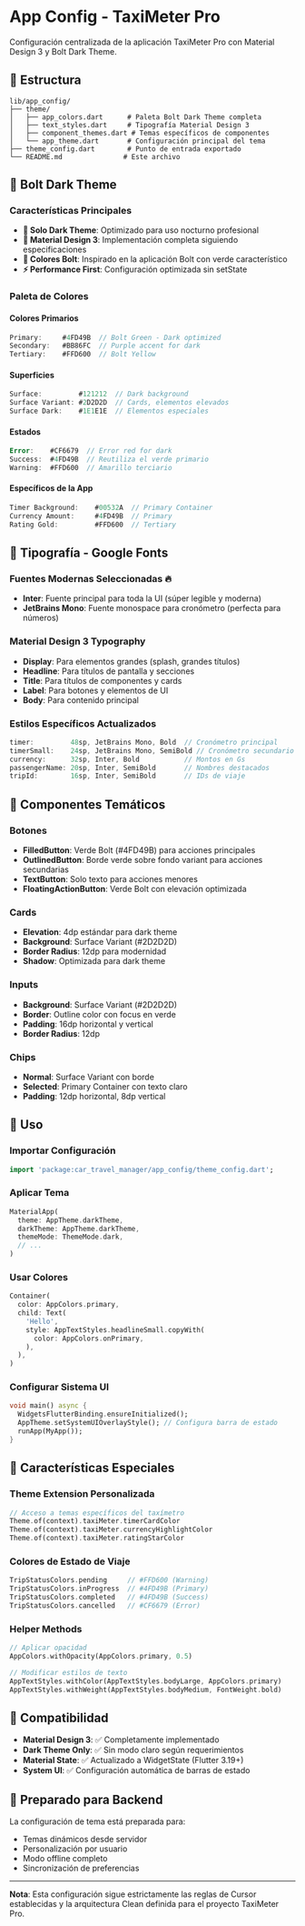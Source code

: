 # App Config - TaxiMeter Pro

Configuración centralizada de la aplicación TaxiMeter Pro con Material Design 3 y Bolt Dark Theme.

## 📁 Estructura

```
lib/app_config/
├── theme/
│   ├── app_colors.dart      # Paleta Bolt Dark Theme completa
│   ├── text_styles.dart     # Tipografía Material Design 3
│   ├── component_themes.dart # Temas específicos de componentes
│   └── app_theme.dart       # Configuración principal del tema
├── theme_config.dart        # Punto de entrada exportado
└── README.md               # Este archivo
```

## 🎨 Bolt Dark Theme

### Características Principales
- **🌙 Solo Dark Theme**: Optimizado para uso nocturno profesional
- **🎯 Material Design 3**: Implementación completa siguiendo especificaciones
- **🚗 Colores Bolt**: Inspirado en la aplicación Bolt con verde característico
- **⚡ Performance First**: Configuración optimizada sin setState

### Paleta de Colores

#### Colores Primarios
```dart
Primary:     #4FD49B  // Bolt Green - Dark optimized
Secondary:   #BB86FC  // Purple accent for dark
Tertiary:    #FFD600  // Bolt Yellow
```

#### Superficies
```dart
Surface:         #121212  // Dark background
Surface Variant: #2D2D2D  // Cards, elementos elevados
Surface Dark:    #1E1E1E  // Elementos especiales
```

#### Estados
```dart
Error:    #CF6679  // Error red for dark
Success:  #4FD49B  // Reutiliza el verde primario
Warning:  #FFD600  // Amarillo terciario
```

#### Específicos de la App
```dart
Timer Background:    #00532A  // Primary Container
Currency Amount:     #4FD49B  // Primary
Rating Gold:         #FFD600  // Tertiary
```

## 📝 Tipografía - Google Fonts

### Fuentes Modernas Seleccionadas 🔥
- **Inter**: Fuente principal para toda la UI (súper legible y moderna)
- **JetBrains Mono**: Fuente monospace para cronómetro (perfecta para números)

### Material Design 3 Typography
- **Display**: Para elementos grandes (splash, grandes títulos)
- **Headline**: Para títulos de pantalla y secciones  
- **Title**: Para títulos de componentes y cards
- **Label**: Para botones y elementos de UI
- **Body**: Para contenido principal

### Estilos Específicos Actualizados
```dart
timer:         48sp, JetBrains Mono, Bold  // Cronómetro principal
timerSmall:    24sp, JetBrains Mono, SemiBold // Cronómetro secundario
currency:      32sp, Inter, Bold           // Montos en Gs
passengerName: 20sp, Inter, SemiBold       // Nombres destacados
tripId:        16sp, Inter, SemiBold       // IDs de viaje
```

## 🧩 Componentes Temáticos

### Botones
- **FilledButton**: Verde Bolt (#4FD49B) para acciones principales
- **OutlinedButton**: Borde verde sobre fondo variant para acciones secundarias
- **TextButton**: Solo texto para acciones menores
- **FloatingActionButton**: Verde Bolt con elevación optimizada

### Cards
- **Elevation**: 4dp estándar para dark theme
- **Background**: Surface Variant (#2D2D2D)
- **Border Radius**: 12dp para modernidad
- **Shadow**: Optimizada para dark theme

### Inputs
- **Background**: Surface Variant (#2D2D2D)
- **Border**: Outline color con focus en verde
- **Padding**: 16dp horizontal y vertical
- **Border Radius**: 12dp

### Chips
- **Normal**: Surface Variant con borde
- **Selected**: Primary Container con texto claro
- **Padding**: 12dp horizontal, 8dp vertical

## 🔧 Uso

### Importar Configuración
```dart
import 'package:car_travel_manager/app_config/theme_config.dart';
```

### Aplicar Tema
```dart
MaterialApp(
  theme: AppTheme.darkTheme,
  darkTheme: AppTheme.darkTheme,
  themeMode: ThemeMode.dark,
  // ...
)
```

### Usar Colores
```dart
Container(
  color: AppColors.primary,
  child: Text(
    'Hello',
    style: AppTextStyles.headlineSmall.copyWith(
      color: AppColors.onPrimary,
    ),
  ),
)
```

### Configurar Sistema UI
```dart
void main() async {
  WidgetsFlutterBinding.ensureInitialized();
  AppTheme.setSystemUIOverlayStyle(); // Configura barra de estado
  runApp(MyApp());
}
```

## 🎯 Características Especiales

### Theme Extension Personalizada
```dart
// Acceso a temas específicos del taxímetro
Theme.of(context).taxiMeter.timerCardColor
Theme.of(context).taxiMeter.currencyHighlightColor
Theme.of(context).taxiMeter.ratingStarColor
```

### Colores de Estado de Viaje
```dart
TripStatusColors.pending     // #FFD600 (Warning)
TripStatusColors.inProgress  // #4FD49B (Primary)
TripStatusColors.completed   // #4FD49B (Success)
TripStatusColors.cancelled   // #CF6679 (Error)
```

### Helper Methods
```dart
// Aplicar opacidad
AppColors.withOpacity(AppColors.primary, 0.5)

// Modificar estilos de texto
AppTextStyles.withColor(AppTextStyles.bodyLarge, AppColors.primary)
AppTextStyles.withWeight(AppTextStyles.bodyMedium, FontWeight.bold)
```

## 📱 Compatibilidad

- **Material Design 3**: ✅ Completamente implementado
- **Dark Theme Only**: ✅ Sin modo claro según requerimientos
- **Material State**: ✅ Actualizado a WidgetState (Flutter 3.19+)
- **System UI**: ✅ Configuración automática de barras de estado

## 🔮 Preparado para Backend

La configuración de tema está preparada para:
- Temas dinámicos desde servidor
- Personalización por usuario
- Modo offline completo
- Sincronización de preferencias

---

**Nota**: Esta configuración sigue estrictamente las reglas de Cursor establecidas y la arquitectura Clean definida para el proyecto TaxiMeter Pro.
